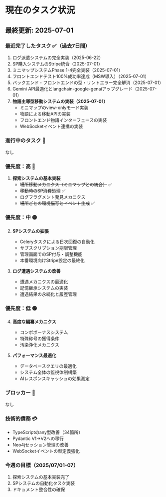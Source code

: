 # 現在のタスク状況

## 最終更新: 2025-07-01

### 最近完了したタスク ✅（過去7日間）
1. ログ派遣システムの完全実装（2025-06-22）
2. SP購入システムのStripe統合（2025-07-01）
3. ミニマップシステムPhase 1-4完全実装（2025-07-01）
4. フロントエンドテスト100%成功率達成（MSW導入）（2025-07-01）
5. バックエンド・フロントエンドの型・リントエラー完全解消（2025-07-01）
6. Gemini API最適化とlangchain-google-genaiアップグレード（2025-07-01）
7. **物語主導型移動システムの実装（2025-07-01）**
   - ミニマップのview-onlyモード実装
   - 物語による移動APIの実装
   - フロントエンド物語インターフェースの実装
   - WebSocketイベント連携の実装

### 進行中のタスク 🔄
なし

### 優先度：高 🔴
1. **探索システムの基本実装**
   - ~~場所移動メカニクス（ミニマップとの統合）~~ ✅
   - ~~移動時のSP消費処理~~ ✅
   - ログフラグメント発見メカニクス
   - ~~場所ごとの環境描写とイベント生成~~ ✅

### 優先度：中 🟡
2. **SPシステムの拡張**
   - Celeryタスクによる日次回復の自動化
   - サブスクリプション期限管理
   - 管理画面でのSP付与・調整機能
   - 本番環境向けStripe設定の最終化

3. **ログ遭遇システムの改善**
   - 遭遇メカニクスの最適化
   - 記憶継承システムの実装
   - 遭遇結果の永続化と履歴管理

### 優先度：低 🟢
4. **高度な編纂メカニクス**
   - コンボボーナスシステム
   - 特殊称号の獲得条件
   - 汚染浄化メカニクス

5. **パフォーマンス最適化**
   - データベースクエリの最適化
   - システム全体の監視体制構築
   - AIレスポンスキャッシュの効果測定

### ブロッカー 🚫
なし

### 技術的債務 💳
- TypeScriptのany型改善（34箇所）
- Pydantic V1→V2への移行
- Neo4jセッション管理の改善
- WebSocketイベントの型定義強化

### 今週の目標（2025/07/01-07）
1. 探索システムの基本実装完了
2. SPシステムの自動化タスク実装
3. ドキュメント整合性の確保